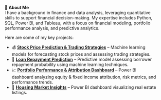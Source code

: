🎯 **About Me**  
I have a background in finance and data analysis, leveraging quantitative skills to support financial decision-making. My expertise includes Python, SQL, Power BI, and Tableau, with a focus on financial modeling, portfolio performance analysis, and predictive analytics.  

Here are some of my key projects:  
- 💰 **[Stock Price Prediction & Trading Strategies](https://github.com/wya58/python-projects/tree/main/Stock%20Price%20Prediction%20%26%20Trading%20Strategies%20Backtest)** – Machine learning models for forecasting stock prices and assessing trading strategies.  
- 🏦 **[Loan Repayment Prediction](https://github.com/wya58/python-projects/tree/main/Loan%20Repayment%20Prediction)** – Predictive model assessing borrower repayment probability using machine learning techniques.
- 📈 **[Portfolio Performance & Attribution Dashboard](https://github.com/wya58/power-bi-projects/tree/main/Portfolio%20Analysis)** – Power BI dashboard analyzing equity & fixed income attribution, risk metrics, and performance trends.
- 🏡 **[Housing Market Insights](https://github.com/wya58/power-bi-projects/tree/main/Housing%20Market%20Insights%20Tool)** – Power BI dashboard visualizing real estate listings.  

